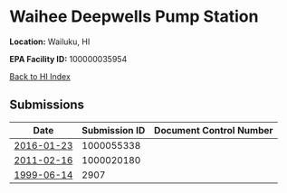# Waihee Deepwells Pump Station

**Location:** Wailuku, HI

**EPA Facility ID:** 100000035954

[Back to HI Index](../../index.md)

## Submissions

| Date | Submission ID | Document Control Number |
|------|--------------|-------------------------|
| [2016-01-23](submissions/1000055338.md) | 1000055338 |  |
| [2011-02-16](submissions/1000020180.md) | 1000020180 |  |
| [1999-06-14](submissions/2907.md) | 2907 |  |

